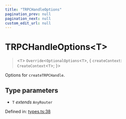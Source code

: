 ```yaml
---
title: "TRPCHandleOptions"
pagination_prev: null
pagination_next: null
custom_edit_url: null
---
```


# TRPCHandleOptions<T\>

> <`T`\> `Override`<`OptionalOptions`<`T`\>, {
    `createContext`: `CreateContext`<`T`\>;
}\>

Options for `createTRPCHandle`.

## Type parameters

- `T` *extends* `AnyRouter`

Defined in:  [types.ts:38](https://github.com/bevm0/trpc-svelte-toolbox/blob/86569fd/packages/trpc-sveltekit/src/types.ts#L38)
